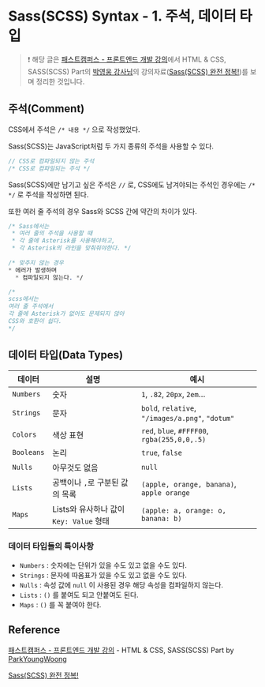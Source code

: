 # Sass(SCSS) Syntax - 1. 주석, 데이터 타입

> ❗️ 해당 글은 [패스트캠퍼스 - 프론트엔드 개발 강의](https://www.fastcampus.co.kr/dev_online_react/)에서 HTML & CSS, SASS(SCSS) Part의 [박영웅 강사님](https://github.com/ParkYoungWoong)의 강의자료([Sass(SCSS) 완전 정복!](https://heropy.blog/2018/01/31/sass/))를 보며 정리한 것입니다.

## 주석(Comment)

CSS에서 주석은 `/* 내용 */` 으로 작성했었다.

Sass(SCSS)는 JavaScript처럼 두 가지 종류의 주석을 사용할 수 있다.

```scss
// CSS로 컴파일되지 않는 주석
/* CSS로 컴파일되는 주석 */
```

Sass(SCSS)에만 남기고 싶은 주석은 `//` 로, CSS에도 남겨야되는 주석인 경우에는 `/* */` 로 주석을 작성하면 된다.

또한 여러 줄 주석의 경우 Sass와 SCSS 간에 약간의 차이가 있다.

```sass
/* Sass에서는
 * 여러 줄의 주석을 사용할 때
 * 각 줄에 Asterisk를 사용해야하고,
 * 각 Asterisk의 라인을 맞춰줘야한다. */
 
/* 맞추지 않는 경우
* 에러가 발생하며
  * 컴파일되지 않는다. */
```

```scss
/*
scss에서는
여러 줄 주석에서 
각 줄에 Asterisk가 없어도 문제되지 않아
CSS와 호환이 쉽다.
*/
```

## 데이터 타입(Data Types)

| 데이터     | 설명                                    | 예시                                             |
| ---------- | --------------------------------------- | ------------------------------------------------ |
| `Numbers`  | 숫자                                    | `1`, `.82`, `20px`, `2em`…                       |
| `Strings`  | 문자                                    | `bold`, `relative`, `"/images/a.png"`, `"dotum"` |
| `Colors`   | 색상 표현                               | `red`, `blue`, `#FFFF00`, `rgba(255,0,0,.5)`     |
| `Booleans` | 논리                                    | `true`, `false`                                  |
| `Nulls`    | 아무것도 없음                           | `null`                                           |
| `Lists`    | 공백이나 `,`로 구분된 값의 목록         | `(apple, orange, banana)`, `apple orange`        |
| `Maps`     | Lists와 유사하나 값이 `Key: Value` 형태 | `(apple: a, orange: o, banana: b)`               |

### 데이터 타입들의 특이사항

- `Numbers` : 숫자에는 단위가 있을 수도 있고 없을 수도 있다.
- `Strings` : 문자에 따옴표가 있을 수도 있고 없을 수도 있다.
- `Nulls` : 속성 값에 `null` 이 사용된 경우 해당 속성을 컴파일하지 않는다.
- `Lists` : `()` 를 붙여도 되고 안붙여도 된다.
- `Maps` : `()` 를 꼭 붙여야 한다.

## Reference

[패스트캠퍼스 - 프론트엔드 개발 강의](https://www.fastcampus.co.kr/dev_online_react/) - HTML & CSS, SASS(SCSS) Part by [ParkYoungWoong](https://github.com/ParkYoungWoong)

[Sass(SCSS) 완전 정복!](https://heropy.blog/2018/01/31/sass/)
